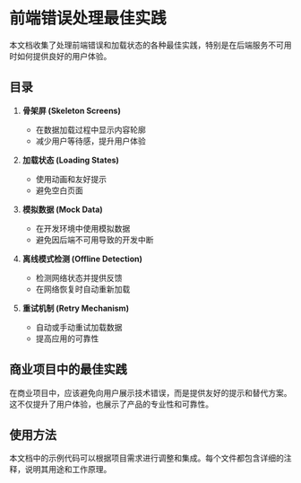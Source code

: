 # 前端错误处理最佳实践

本文档收集了处理前端错误和加载状态的各种最佳实践，特别是在后端服务不可用时如何提供良好的用户体验。

## 目录

1. **骨架屏 (Skeleton Screens)**
   - 在数据加载过程中显示内容轮廓
   - 减少用户等待感，提升用户体验

2. **加载状态 (Loading States)**
   - 使用动画和友好提示
   - 避免空白页面

3. **模拟数据 (Mock Data)**
   - 在开发环境中使用模拟数据
   - 避免因后端不可用导致的开发中断

4. **离线模式检测 (Offline Detection)**
   - 检测网络状态并提供反馈
   - 在网络恢复时自动重新加载

5. **重试机制 (Retry Mechanism)**
   - 自动或手动重试加载数据
   - 提高应用的可靠性

## 商业项目中的最佳实践

在商业项目中，应该避免向用户展示技术错误，而是提供友好的提示和替代方案。这不仅提升了用户体验，也展示了产品的专业性和可靠性。

## 使用方法

本文档中的示例代码可以根据项目需求进行调整和集成。每个文件都包含详细的注释，说明其用途和工作原理。